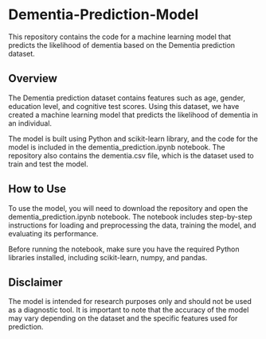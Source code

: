 # Dementia-Prediction-Model

This repository contains the code for a machine learning model that predicts the likelihood of dementia based on the Dementia prediction dataset.

## Overview

The Dementia prediction dataset contains features such as age, gender, education level, and cognitive test scores. Using this dataset, we have created a machine learning model that predicts the likelihood of dementia in an individual.

The model is built using Python and scikit-learn library, and the code for the model is included in the dementia_prediction.ipynb notebook. The repository also contains the dementia.csv file, which is the dataset used to train and test the model.

## How to Use

To use the model, you will need to download the repository and open the dementia_prediction.ipynb notebook. The notebook includes step-by-step instructions for loading and preprocessing the data, training the model, and evaluating its performance.

Before running the notebook, make sure you have the required Python libraries installed, including scikit-learn, numpy, and pandas.

## Disclaimer

The model is intended for research purposes only and should not be used as a diagnostic tool. It is important to note that the accuracy of the model may vary depending on the dataset and the specific features used for prediction.
